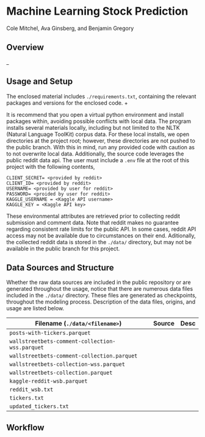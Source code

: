 # Machine Learning Stock Prediction
Cole Mitchel, Ava Ginsberg, and Benjamin Gregory

## Overview
_

## Usage and Setup
The enclosed material includes `./requirements.txt`, containing the relevant packages and versions for the enclosed code. +

It is recommend that you open a virtual python environment and install packages within, avoiding possible conflicts with local data. The program installs several materials locally, including but not limited to the NLTK (Natural Language ToolKit) corpus data. For these local installs, we open directories at the project root; however, these directories are not pushed to the public branch. With this in mind, run any provided code with caution as to not overwrite local data. Additionally, the source code leverages the public reddit data api. The user must include a `.env` file at the root of this project with the following contents,
```
CLIENT_SECRET= <provided by reddit>
CLIENT_ID= <provided by reddit>
USERNAME= <provided by user for reddit>
PASSWORD= <proided by user for reddit>
KAGGLE_USERNAME = <Kaggle API username>
KAGGLE_KEY = <Kaggle API key>
```
These environmental attributes are retrieved prior to collecting reddit submission and comment data. Note that reddit makes no guarantee regarding consistent rate limits for the public API. In some cases, reddit API access may not be available due to circumstances on their end. Aditionally, the collected reddit data is stored in the `./data/` directory, but may not be available in the public branch for this project.

## Data Sources and Structure
Whether the raw data sources are included in the public repository or are generated throughout the usage, notice that there are numerous data files included in the `./data/` directory. These files are generated as checkpoints, throughout the modeling process. Description of the data files, origins, and usage are listed below. 

| Filename (`./data/<filename>`) | Source | Desc |
|---|---|---|
| `posts-with-tickers.parquet` |  |  |
| `wallstreetbets-comment-collection-wss.parquet` |  |  |
| `wallstreetbets-comment-collection.parquet` |  |  |
| `wallstreetbets-collection-wss.parquet` |  |  |
| `wallstreetbets-collection.parquet` |  |  |
| `kaggle-reddit-wsb.parquet` |  |  |
| `reddit_wsb.txt` |  |  |
| `tickers.txt` |  |  |
| `updated_tickers.txt` |  |  |

## Workflow

